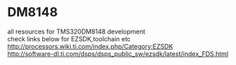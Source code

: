 # DM8148  
all resources for TMS320DM8148 development  
check links below for EZSDK,toolchain etc
http://processors.wiki.ti.com/index.php/Category:EZSDK  
http://software-dl.ti.com/dsps/dsps_public_sw/ezsdk/latest/index_FDS.html  

